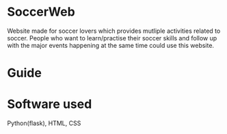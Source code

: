 # SoccerWeb
Website made for soccer lovers which provides mutliple activities related to soccer. People who want to learn/practise their soccer skills and 
follow up with the major events happening at the same time could use this website.

# Guide




# Software used 
Python(flask), HTML, CSS
